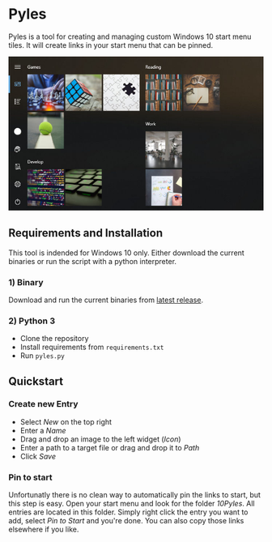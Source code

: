 # Pyles

Pyles is a tool for creating and managing custom Windows 10 start menu tiles. 
It will create links in your start menu that can be pinned.

![Startmenu](docs/images/startmenu.jpg)

## Requirements and Installation

This tool is indended for Windows 10 only. Either download the current binaries or run the script with a python interpreter.

### 1) Binary

Download and run the current binaries from [latest release](https://github.com/unlikelymaths/pyles/releases/latest).

### 2) Python 3

- Clone the repository
- Install requirements from `requirements.txt`
- Run `pyles.py`

## Quickstart

### Create new Entry

- Select *New* on the top right
- Enter a *Name*
- Drag and drop an image to the left widget (*Icon*)
- Enter a path to a target file or drag and drop it to *Path*
- Click *Save*

### Pin to start

Unfortunatly there is no clean way to automatically pin the links to start,
but this step is easy.
Open your start menu and look for the folder *10Pyles*. 
All entries are located in this folder.
Simply right click the entry you want to add, select *Pin to Start* and you're done.
You can also copy those links elsewhere if you like.
